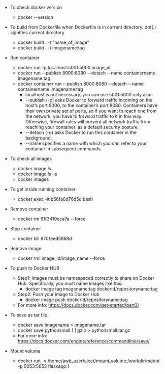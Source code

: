* To check docker version
	* docker --version
	
* To build from Dockerfile when Dockerfile is in current directory. dot(.) signifies current directory
	* docker build . -t "name_of_image"
	* docker build . -t imagename:tag     

* Run container
	* docker run -p localhost:5001:5000 image_id
	* docker run --publish 8000:8080 --detach --name containername imagename:tag
	* docker container run --publish 8000:8080 --detach --name containername imagename:tag
		* localhost is not necessary. you can use 5001:5000 only also.
		* --publish (-p) asks Docker to forward traffic incoming on the host’s port 8000, to the container’s port 8080. Containers have their own private set of ports, so if you want to reach one from the network, you have to forward traffic to it in this way. Otherwise, firewall rules will prevent all network traffic from reaching your container, as a default security posture.
		* --detach (-d) asks Docker to run this container in the background.
		* --name specifies a name with which you can refer to your container in subsequent commands.

* To check all images
	* docker image ls 
	* docker image ls -a
	* docker images

* To get inside running container
	* docker exec -it b56fa0d76d5c bash

* Remove container
	* docker rm 91f3410eca7a --force

* Stop container
	* docker kill 9701eed5868d

* Remove image
	* docker rmi image_id/image_name --force

* To push to Docker HUB
	* Step1: Images must be namespaced correctly to share on Docker Hub. Specifically, you must name images like this:
		* docker image tag imagename:tag dockerid/repositoryname:tag
	* Step2: Push your image to Docker Hub
		* docker image push dockerid/repositoryname:tag
	* For more info: https://docs.docker.com/get-started/part3/

* To save as tar file
	* docker save imagename > imagename.tar
	* docker save pythonsmall:1 | gzip > pythonsmall.tar.gz
	* For more info: https://docs.docker.com/engine/reference/commandline/save/

* Mount volume
	* docker run -v /home/awb_user/ajeet/mount_volume:/workdir/mount -p 5053:5053 flaskapp:1
	
